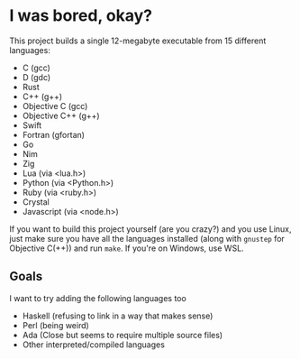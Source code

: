 # I was bored, okay?
This project builds a single 12-megabyte executable from 15 different languages:
- C (gcc)
- D (gdc)
- Rust
- C++ (g++)
- Objective C (gcc)
- Objective C++ (g++)
- Swift
- Fortran (gfortan)
- Go
- Nim
- Zig  
- Lua (via <lua.h>)  
- Python (via <Python.h>)
- Ruby (via <ruby.h>)
- Crystal
- Javascript (via <node.h>)

If you want to build this project yourself (are you crazy?) and you use Linux, just make sure you have all the languages installed (along with `gnustep` for Objective C(++)) and run `make`. If you're on Windows, use WSL.
## Goals

I want to try adding the following languages too

- Haskell (refusing to link in a way that makes sense)
- Perl (being weird)
- Ada (Close but seems to require multiple source files)
- Other interpreted/compiled languages


